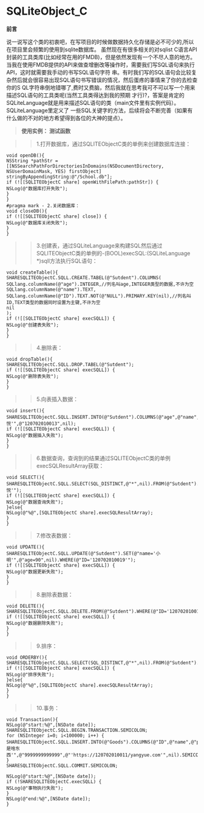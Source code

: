 # SQLiteObject_C

**前言**
           
说一说写这个类的初衷吧，在写项目的时候做数据持久化存储是必不可少的,所以在项目里会频繁的使用到sqlite数据库。
虽然现在有很多相关的对sqlist C语言API封装的工具类库(比如经常在用的FMDB)，但是依然发现有一个不尽人意的地方。
当我在使用FMDB提供的API来做查增删改等操作时，需要我们写SQL语句来执行API，这时就需要我手动的书写SQL语句字符
串。有时我们写的SQL语句会比较复杂然后就会很容易出现SQL语句书写错误的情况，然后蛋疼的事情来了你的去检查你的S
QL字符串倒地错哪了,费时又费脑，然后我就在思考我可不可以写一个用来描述SQL语句的工具类呢(当然工具类得达到我的预期
才行)?，答案是肯定的SQLiteLanguage就是用来描述SQL语句的类（main文件里有实例代码）。SQLiteLanguage里定义了
一些SQL关键字的方法，后续将会不断完善（如果有什么做的不对的地方希望得到各位的大神的提点）。

>**使用实例： 测试函数**

>>1.打开数据库，通过SQLITEObjectC类的单例来创建数据库连接：
```
void openDB(){
NSString *pathStr =[[NSSearchPathForDirectoriesInDomains(NSDocumentDirectory, NSUserDomainMask, YES) firstObject] stringByAppendingString:@"/School.db"];
if (![[SQLITEObjectC share] openWithFilePath:pathStr]) {
NSLog(@"数据库打开失败");
}
}
#pragma mark - 2.关闭数据库：
void closeDB(){
if (![[SQLITEObjectC share] close]) {
NSLog(@"数据库关闭失败");
}
}
```
>>3.创建表，通过SQLiteLanguage来构建SQL然后通过SQLITEObjectC类的单例的-(BOOL)execSQL:(SQLiteLanguage *)sqll方法执行SQL语句：
```
void createTable(){
SHARESQLITEObjectC.SQLL.CREATE.TABEL(@"Sutdent").COLUMNS(
SQLlang.columnName(@"age").INTEGER,//列名叫age,INTEGER类型的数据,不许为空
SQLlang.columnName(@"name").TEXT,
SQLlang.columnName(@"ID").TEXT.NOT(@"NULL").PRIMARY.KEY(nil),//列名叫ID,TEXT类型的数据同时设置为主键,不许为空
nil
);
if (![[SQLITEObjectC share] execSQLL]) {
NSLog(@"创建表失败");
}
}
```
>>4.删除表：
```
void dropTable(){
SHARESQLITEObjectC.SQLL.DROP.TABEL(@"Sutdent");
if (![[SQLITEObjectC share] execSQLL]) {
NSLog(@"删除表失败");
}
}
```

>>5.向表插入数据：
```
void insert(){
SHARESQLITEObjectC.SQLL.INSERT.INTO(@"Sutdent").COLUMNS(@"age",@"name",@"ID",nil).VALUES(@"24",@"'马悦'",@"120702010013",nil);
if (![[SQLITEObjectC share] execSQLL]) {
NSLog(@"数据插入失败");
}
}
```

>>6.数据查询，查询到的结果通过SQLITEObjectC类的单例execSQLResultArray获取：
```
void SELECT(){
SHARESQLITEObjectC.SQLL.SELECT(SQL_DISTINCT,@"*",nil).FROM(@"Sutdent").WHERE(@"name='马悦'");
if (![[SQLITEObjectC share] execSQLL]) {
NSLog(@"数据查询失败");
}else{
NSLog(@"%@",[SQLITEObjectC share].execSQLResultArray);
}
}
```
>>7.修改表数据：
```
void UPDATE(){
SHARESQLITEObjectC.SQLL.UPDATE(@"Sutdent").SET(@"name='小明'",@"age=90",nil).WHERE(@"ID='120702010019'");
if (![[SQLITEObjectC share] execSQLL]) {
NSLog(@"数据更新失败");
}
}
```
>>8.删除表数据：
```
void DELETE(){
SHARESQLITEObjectC.SQLL.DELETE.FROM(@"Sutdent").WHERE(@"ID='120702010019'");
if (![[SQLITEObjectC share] execSQLL]) {
NSLog(@"数据删除失败");
}
}
```
>>9.排序：
```
void ORDERBY(){
SHARESQLITEObjectC.SQLL.SELECT(SQL_DISTINCT,@"*",nil).FROM(@"Sutdent").ORDER.BY(@"ID").DESC;
if (![[SQLITEObjectC share] execSQLL]) {
NSLog(@"排序失败");
}else{
NSLog(@"%@",[SQLITEObjectC share].execSQLResultArray);
}
}
```
>>10.事务：
```
void Transaction(){
NSLog(@"start:%@",[NSDate date]);
SHARESQLITEObjectC.SQLL.BEGIN.TRANSACTION.SEMICOLON;
for (NSInteger i=0; i<100000; i++) {
SHARESQLITEObjectC.SQLL.INSERT.INTO(@"Goods").COLUMNS(@"ID",@"name",@"price",@"imageUrl",nil).VALUES(@"'120702010011'",@"'这是啥东西'",@"9999999999999",@"'https://120702010011/yangyue.com'",nil).SEMICOLON;
}
SHARESQLITEObjectC.SQLL.COMMIT.SEMICOLON;
    
NSLog(@"start:%@",[NSDate date]);
if (!SHARESQLITEObjectC.execSQLL) {
NSLog(@"事物执行失败");
}
NSLog(@"end:%@",[NSDate date]);
}
```



    
